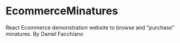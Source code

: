 # EcommerceMinatures
React Ecommerce demonstration website to browse and "purchase" minatures. 
By Daniel Facchiano
